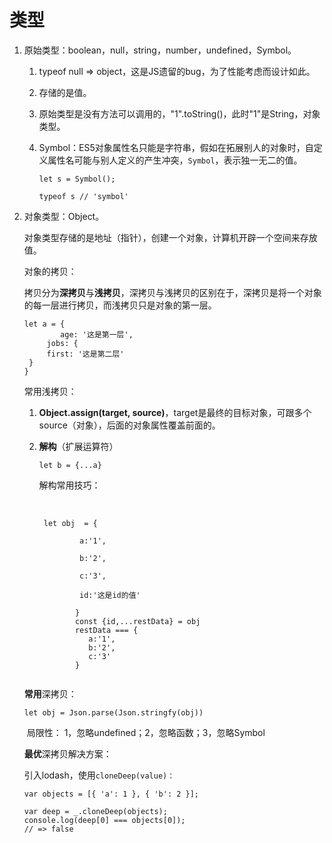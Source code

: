 # 类型

1. 原始类型：boolean，null，string，number，undefined，Symbol。

   1. typeof null => object，这是JS遗留的bug，为了性能考虑而设计如此。

   2. 存储的是值。

   3. 原始类型是没有方法可以调用的，"1".toString()，此时"1"是String，对象类型。

   4. Symbol：ES5对象属性名只能是字符串，假如在拓展别人的对象时，自定义属性名可能与别人定义的产生冲突，`Symbol`，表示独一无二的值。

      ```
      let s = Symbol();
      
      typeof s // 'symbol'
      ```

       

2. 对象类型：Object。

   对象类型存储的是地址（指针），创建一个对象，计算机开辟一个空间来存放值。

   对象的拷贝：

   拷贝分为**深拷贝**与**浅拷贝**，深拷贝与浅拷贝的区别在于，深拷贝是将一个对象的每一层进行拷贝，而浅拷贝只是对象的第一层。

   ```
   let a = {
           age: '这是第一层',
       	jobs: {
   		first: '这是第二层'
   	}
   }
   ```

   常用浅拷贝：

   1. **Object.assign(target, source)**，target是最终的目标对象，可跟多个source（对象），后面的对象属性覆盖前面的。

   2. **解构**（扩展运算符）

      `let b = {...a}` 

      解构常用技巧：

      ​	

      ```
       let obj  = {
      
              ​	a:'1',
      
              ​	b:'2',
      
              ​	c:'3',
      
              ​	id:'这是id的值'	
      
              }
              const {id,...restData} = obj
              restData === {
                 a:'1',
                 b:'2',
                 c:'3'
              }
      
      
      ```

      

   **常用**深拷贝：

   `let obj = Json.parse(Json.stringfy(obj))`

   ​	局限性：	1，忽略undefined；2，忽略函数；3，忽略Symbol

   **最优**深拷贝解决方案：

   引入lodash，使用`cloneDeep(value)：` 

   ```
   var objects = [{ 'a': 1 }, { 'b': 2 }];
    
   var deep = _.cloneDeep(objects);
   console.log(deep[0] === objects[0]);
   // => false
   ```

   ​	